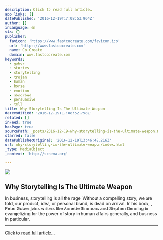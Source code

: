 ```yaml
---
description: Click to read full article…
app_links: []
datePublished: '2016-12-19T17:08:53.964Z'
author: []
inLanguage: en
via: {}
publisher:
  favicon: 'https://www.fastcocreate.com/favicon.ico'
  url: 'https://www.fastcocreate.com'
  name: Co.Create
  domain: www.fastcocreate.com
keywords:
  - guber
  - stories
  - storytelling
  - trojan
  - human
  - horse
  - emotion
  - absorbed
  - persuasive
  - tell
title: Why Storytelling Is The Ultimate Weapon
dateModified: '2016-12-19T17:08:52.798Z'
related: []
inFeed: true
hasPage: true
sourcePath: _posts/2016-12-19-why-storytelling-is-the-ultimate-weapon.md
starred: false
datePublishedOriginal: '2016-12-19T13:46:48.216Z'
url: why-storytelling-is-the-ultimate-weapon/index.html
_type: MediaObject
_context: 'http://schema.org'

---
```

<article style=""><img src="https://imgflo.herokuapp.com/graph/2b2431f8e7ba7b0/6418464d0d36b0b305bf9c4d9ec119b5/noop.jpg?input=https%3A%2F%2Fb.fastcompany.net%2Fasset_files%2F-%2F2016%2F10%2F04%2FNewHouseAd.300x180.FCNY.jpg" /><h1>Why Storytelling Is The Ultimate Weapon</h1><p>In business, storytelling is all the rage. Without a compelling story, we are told, our product, idea, or personal brand, is dead on arrival. In his book, , Peter Guber joins writers like Annette Simmons and Stephen Denning in evangelizing for the power of story in human affairs generally, and business in particular.</p></article>

---

[Click to read full article...][0]

[0]: http://www.fastcocreate.com/1680581/why-storytelling-is-the-ultimate-weapon "Click to read full article..."